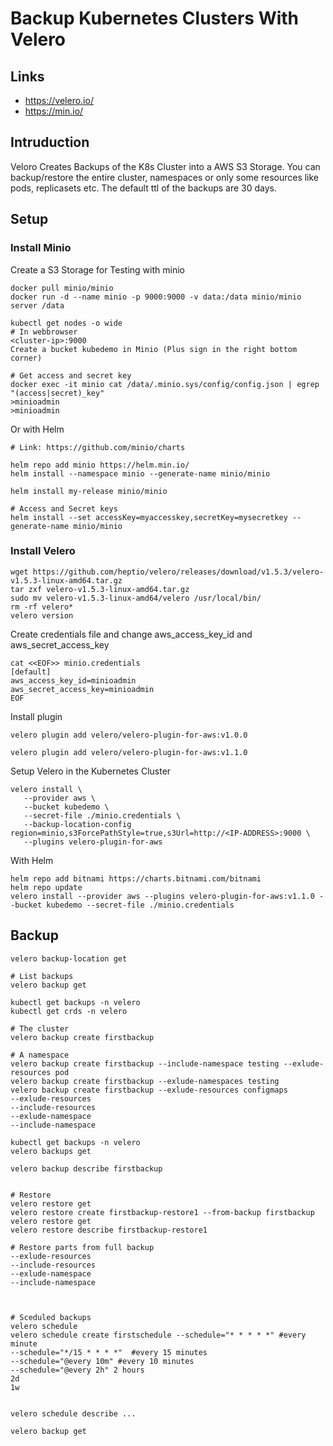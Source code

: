 # Backup Kubernetes Clusters With Velero

## Links

- https://velero.io/
- https://min.io/


## Intruduction

Veloro Creates Backups of the K8s Cluster into a AWS S3 Storage.
You can backup/restore the entire cluster, namespaces or only some resources like pods, replicasets etc.
The default ttl of the backups are 30 days.


## Setup


### Install Minio

Create a S3 Storage for Testing with minio
```
docker pull minio/minio
docker run -d --name minio -p 9000:9000 -v data:/data minio/minio server /data

kubectl get nodes -o wide
# In webbrowser
<cluster-ip>:9000
Create a bucket kubedemo in Minio (Plus sign in the right bottom corner)

# Get access and secret key
docker exec -it minio cat /data/.minio.sys/config/config.json | egrep "(access|secret)_key"
>minioadmin
>minioadmin

```

Or with Helm
```
# Link: https://github.com/minio/charts

helm repo add minio https://helm.min.io/
helm install --namespace minio --generate-name minio/minio

helm install my-release minio/minio

# Access and Secret keys
helm install --set accessKey=myaccesskey,secretKey=mysecretkey --generate-name minio/minio
```

### Install Velero

```
wget https://github.com/heptio/velero/releases/download/v1.5.3/velero-v1.5.3-linux-amd64.tar.gz
tar zxf velero-v1.5.3-linux-amd64.tar.gz
sudo mv velero-v1.5.3-linux-amd64/velero /usr/local/bin/
rm -rf velero*
velero version
```


Create credentials file and change aws_access_key_id and aws_secret_access_key
```
cat <<EOF>> minio.credentials
[default]
aws_access_key_id=minioadmin
aws_secret_access_key=minioadmin
EOF
```



Install plugin
```
velero plugin add velero/velero-plugin-for-aws:v1.0.0

velero plugin add velero/velero-plugin-for-aws:v1.1.0
```


Setup Velero in the Kubernetes Cluster
```
velero install \
   --provider aws \
   --bucket kubedemo \
   --secret-file ./minio.credentials \
   --backup-location-config region=minio,s3ForcePathStyle=true,s3Url=http://<IP-ADDRESS>:9000 \
   --plugins velero-plugin-for-aws
```


With Helm
```
helm repo add bitnami https://charts.bitnami.com/bitnami
helm repo update
velero install --provider aws --plugins velero-plugin-for-aws:v1.1.0 --bucket kubedemo --secret-file ./minio.credentials
```




## Backup

```
velero backup-location get

# List backups
velero backup get
```



```
kubectl get backups -n velero
kubectl get crds -n velero

# The cluster
velero backup create firstbackup

# A namespace
velero backup create firstbackup --include-namespace testing --exlude-resources pod
velero backup create firstbackup --exlude-namespaces testing
velero backup create firstbackup --exlude-resources configmaps
--exlude-resources
--include-resources
--exlude-namespace
--include-namespace

kubectl get backups -n velero
velero backups get

velero backup describe firstbackup 


# Restore
velero restore get
velero restore create firstbackup-restore1 --from-backup firstbackup
velero restore get
velero restore describe firstbackup-restore1 

# Restore parts from full backup
--exlude-resources
--include-resources
--exlude-namespace
--include-namespace



# Sceduled backups
velero schedule 
velero schedule create firstschedule --schedule="* * * * *" #every minute
--schedule="*/15 * * * *"  #every 15 minutes
--schedule="@every 10m" #every 10 minutes
--schedule="@every 2h" 2 hours
2d
1w


velero schedule describe ...

velero backup get

```










